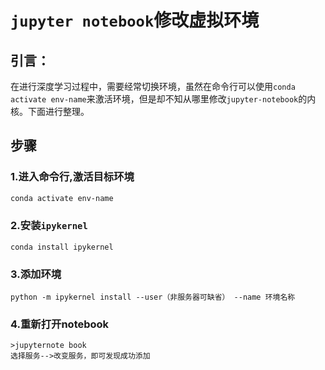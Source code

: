 # `jupyter notebook`修改虚拟环境

## 引言：

在进行深度学习过程中，需要经常切换环境，虽然在命令行可以使用`conda activate env-name`来激活环境，但是却不知从哪里修改`jupyter-notebook`的内核。下面进行整理。



## 步骤

### 1.进入命令行,激活目标环境

```bash
conda activate env-name
```

### 2.安装`ipykernel`

```
conda install ipykernel
```

### 3.添加环境

```
python -m ipykernel install --user（非服务器可缺省） --name 环境名称
```

### 4.重新打开notebook

```
>jupyternote book
选择服务-->改变服务，即可发现成功添加
```

